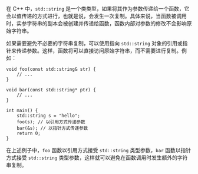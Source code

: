 在 C++ 中，`std::string` 是一个类类型，如果将其作为参数传递给一个函数，它会以值传递的方式进行，也就是说，会发生一次复制。具体来说，当函数被调用时，实参字符串的副本会被创建并传递给函数，函数内部对参数的修改不会影响原始字符串。

如果需要避免不必要的字符串复制，可以使用指向 `std::string` 对象的引用或指针来传递参数。这样，函数将可以直接访问原始字符串，而不需要进行复制。例如：

```
void foo(const std::string& str) {
    // ...
}

void bar(const std::string* ptr) {
    // ...
}

int main() {
    std::string s = "hello";
    foo(s); // 以引用方式传递参数
    bar(&s); // 以指针方式传递参数
    return 0;
}
```

在上述例子中，`foo` 函数以引用方式接受 `std::string` 类型参数，`bar` 函数以指针方式接受 `std::string` 类型参数，这样就可以避免在函数调用时发生额外的字符串复制。